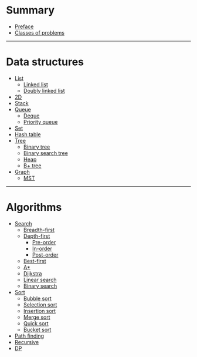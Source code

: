 # Summary

- [Preface](./preface.md)
- [Classes of problems](./classes-of-problems.md)
 
---

# Data structures

- [List](./data-structures/list.md)
    - [Linked list](./data-structures/linked-list.md)
    - [Doubly linked list](./data-structures/doubly-linked-list.md)
- [2D]()
- [Stack](./data-structures/stack.md)
- [Queue](./data-structures/queue.md)
    - [Deque](./data-structures/deque.md)
    - [Priority queue](./data-structures/priority-queue.md)
- [Set](./data-structures/set.md)
- [Hash table](./data-structures/hash-map.md)
- [Tree](./data-structures/tree.md)
    - [Binary tree](./data-structures/binary-tree.md)
    - [Binary search tree](./data-structures/binary-search-tree.md)
    - [Heap](./data-structures/heap.md)
    - [B+ tree]()
- [Graph](./data-structures/graph.md)
    - [MST](./data-structures/mst.md)

---

# Algorithms

- [Search](./algorithms/search/index.md)
    - [Breadth-first](./algorithms/search/breadth-first.md)
    - [Depth-first](./algorithms/search/depth-first/index.md)
        - [Pre-order](./algorithms/search/depth-first/pre-order.md)
        - [In-order](./algorithms/search/depth-first/in-order.md)
        - [Post-order](./algorithms/search/depth-first/post-order.md)
    - [Best-first]()
    - [A*]()
    - [Dijkstra](./algorithms/search/dijkstra.md)
    - [Linear search]()
    - [Binary search]()
- [Sort]()
    - [Bubble sort](./algorithms/sort/bubble-sort.md)
    - [Selection sort]()
    - [Insertion sort]()
    - [Merge sort](./algorithms/sort/merge-sort.md)
    - [Quick sort](./algorithms/sort/quick-sort.md)
    - [Bucket sort]()
- [Path finding](./algorithms/path-finding/index.md)
- [Recursive]()
- [DP]()
